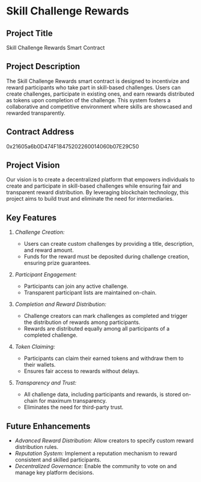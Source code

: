# Skill Challenge Rewards

## Project Title
Skill Challenge Rewards Smart Contract

## Project Description
The Skill Challenge Rewards smart contract is designed to incentivize and reward participants who take part in skill-based challenges. Users can create challenges, participate in existing ones, and earn rewards distributed as tokens upon completion of the challenge. This system fosters a collaborative and competitive environment where skills are showcased and rewarded transparently.

## Contract Address
0x21605a6b0D474F18475202260014060b07E29C50                                                                                                                                                                                                                                                                                                                                                                                                                                                                                                                                                                                                                                                                                                                                                                    

## Project Vision
Our vision is to create a decentralized platform that empowers individuals to create and participate in skill-based challenges while ensuring fair and transparent reward distribution. By leveraging blockchain technology, this project aims to build trust and eliminate the need for intermediaries.

## Key Features
1. *Challenge Creation:*
   - Users can create custom challenges by providing a title, description, and reward amount.
   - Funds for the reward must be deposited during challenge creation, ensuring prize guarantees.

2. *Participant Engagement:*
   - Participants can join any active challenge.
   - Transparent participant lists are maintained on-chain.

3. *Completion and Reward Distribution:*
   - Challenge creators can mark challenges as completed and trigger the distribution of rewards among participants.
   - Rewards are distributed equally among all participants of a completed challenge.

4. *Token Claiming:*
   - Participants can claim their earned tokens and withdraw them to their wallets.
   - Ensures fair access to rewards without delays.

5. *Transparency and Trust:*
   - All challenge data, including participants and rewards, is stored on-chain for maximum transparency.
   - Eliminates the need for third-party trust.

## Future Enhancements
- *Advanced Reward Distribution:* Allow creators to specify custom reward distribution rules.
- *Reputation System:* Implement a reputation mechanism to reward consistent and skilled participants.
- *Decentralized Governance:* Enable the community to vote on and manage key platform decisions.